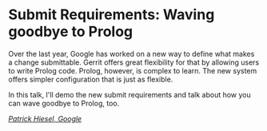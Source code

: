 # Submit Requirements: Waving goodbye to Prolog

Over the last year, Google has worked on a new way to define what makes
a change submittable. Gerrit offers great flexibility for that by
allowing users to write Prolog code. Prolog, however, is complex
to learn. The new system offers simpler configuration that is just
as flexible.

In this talk, I'll demo the new submit requirements and talk about
how you can wave goodbye to Prolog, too.

*[Patrick Hiesel, Google](../speakers.md#patrick-hiesel)*
